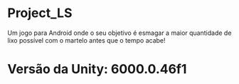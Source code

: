 # Project_LS
Um jogo para Android onde o seu objetivo é esmagar a maior quantidade de lixo possível com o martelo antes que o tempo acabe!

# Versão da Unity: 6000.0.46f1
